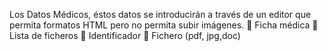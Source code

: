 Los Datos Médicos, éstos datos se introducirán a través de un editor que
permita formatos HTML pero no permita subir imágenes.
 Ficha médica
 Lista de ficheros
 Identificador
 Fichero (pdf, jpg,doc)